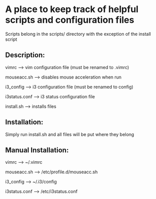 # A place to keep track of helpful scripts and configuration files
Scripts belong in the scripts/ directory with the exception of the install script

## Description: 
vimrc           --> vim configuration file (must be renamed to .vimrc)

mouseacc.sh     --> disables mouse acceleration when run 

i3_config       --> i3 configuration file (must be renamed to config)

i3status.conf   --> i3 status configuration file

install.sh      --> installs files

## Installation:
Simply run install.sh and all files will be put where they belong

## Manual Installation:
vimrc           --> ~/.vimrc 

mouseacc.sh     --> /etc/profile.d/mouseacc.sh

i3_config       --> ~/.i3/config

i3status.conf   --> /etc/i3status.conf 
